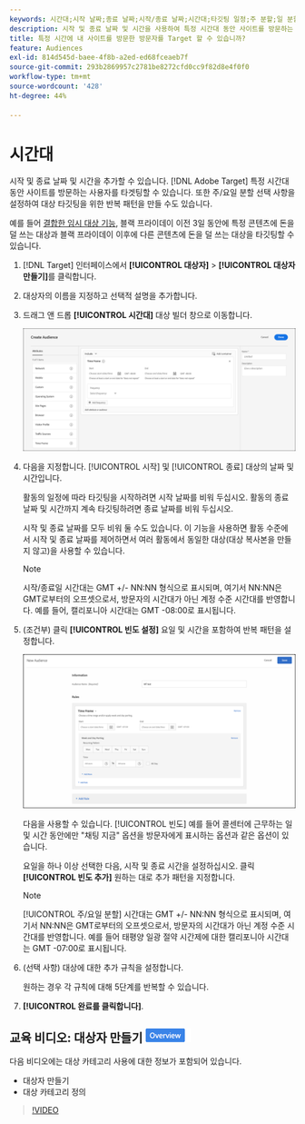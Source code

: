 ```yaml
---
keywords: 시간대;시작 날짜;종료 날짜;시작/종료 날짜;시간대;타깃팅 일정;주 분할;일 분할;분할
description: 시작 및 종료 날짜 및 시간을 사용하여 특정 시간대 동안 사이트를 방문하는 사용자를 타겟팅하는 방법에 대해 알아봅니다.
title: 특정 시간에 내 사이트를 방문한 방문자를 Target 할 수 있습니까?
feature: Audiences
exl-id: 814d545d-baee-4f8b-a2ed-ed68fceaeb7f
source-git-commit: 293b2869957c2781be8272cfd0cc9f82d8e4f0f0
workflow-type: tm+mt
source-wordcount: '428'
ht-degree: 44%

---
```


# 시간대

시작 및 종료 날짜 및 시간을 추가할 수 있습니다. [!DNL Adobe Target] 특정 시간대 동안 사이트를 방문하는 사용자를 타겟팅할 수 있습니다. 또한 주/요일 분할 선택 사항을 설정하여 대상 타깃팅을 위한 반복 패턴을 만들 수도 있습니다.

예를 들어 [결합한 임시 대상 기능](/help/main/c-target/combining-multiple-audiences.md#concept_A7386F1EA4394BD2AB72399C225981E5), 블랙 프라이데이 이전 3일 동안에 특정 콘텐츠에 돈을 덜 쓰는 대상과 블랙 프라이데이 이후에 다른 콘텐츠에 돈을 덜 쓰는 대상을 타깃팅할 수 있습니다.

1. [!DNL Target] 인터페이스에서 **[!UICONTROL 대상자]** > **[!UICONTROL 대상자 만들기]**&#x200B;를 클릭합니다.
1. 대상자의 이름을 지정하고 선택적 설명을 추가합니다.
1. 드래그 앤 드롭 **[!UICONTROL 시간대]** 대상 빌더 창으로 이동합니다.

   ![target_timeframe_dialog 이미지](assets/target_timeframe_dialog.png)

1. 다음을 지정합니다. [!UICONTROL 시작] 및 [!UICONTROL 종료] 대상의 날짜 및 시간입니다.

   활동의 일정에 따라 타깃팅을 시작하려면 시작 날짜를 비워 두십시오. 활동의 종료 날짜 및 시간까지 계속 타깃팅하려면 종료 날짜를 비워 두십시오.

   시작 및 종료 날짜를 모두 비워 둘 수도 있습니다. 이 기능을 사용하면 활동 수준에서 시작 및 종료 날짜를 제어하면서 여러 활동에서 동일한 대상(대상 복사본을 만들지 않고)을 사용할 수 있습니다.

   >[!NOTE]
   >
   >시작/종료일 시간대는 GMT +/- NN:NN 형식으로 표시되며, 여기서 NN:NN은 GMT로부터의 오프셋으로서, 방문자의 시간대가 아닌 계정 수준 시간대를 반영합니다. 예를 들어, 캘리포니아 시간대는 GMT -08:00로 표시됩니다.

1. (조건부) 클릭 **[!UICONTROL 빈도 설정]** 요일 및 시간을 포함하여 반복 패턴을 설정합니다.

   ![주/요일 분할](assets/week_and_day_parting.png)

   다음을 사용할 수 있습니다. [!UICONTROL 빈도] 예를 들어 콜센터에 근무하는 일 및 시간 동안에만 &quot;채팅 지금&quot; 옵션을 방문자에게 표시하는 옵션과 같은 옵션이 있습니다.

   요일을 하나 이상 선택한 다음, 시작 및 종료 시간을 설정하십시오. 클릭 **[!UICONTROL 빈도 추가]** 원하는 대로 추가 패턴을 지정합니다.

   >[!NOTE]
   >
   >[!UICONTROL 주/요일 분할] 시간대는 GMT +/- NN:NN 형식으로 표시되며, 여기서 NN:NN은 GMT로부터의 오프셋으로서, 방문자의 시간대가 아닌 계정 수준 시간대를 반영합니다. 예를 들어 태평양 일광 절약 시간제에 대한 캘리포니아 시간대는 GMT -07:00로 표시됩니다.

1. (선택 사항) 대상에 대한 추가 규칙을 설정합니다.

   원하는 경우 각 규칙에 대해 5단계를 반복할 수 있습니다.

1. **[!UICONTROL 완료를 클릭합니다]**.

## 교육 비디오: 대상자 만들기 ![개요 배지](/help/main/assets/overview.png)

다음 비디오에는 대상 카테고리 사용에 대한 정보가 포함되어 있습니다.

* 대상자 만들기
* 대상 카테고리 정의

>[!VIDEO](https://video.tv.adobe.com/v/17392)
